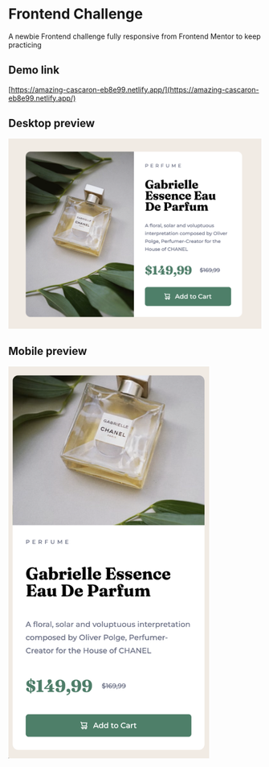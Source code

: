 # Frontend Challenge

A newbie Frontend challenge fully responsive from Frontend Mentor to keep practicing

## Demo link

[https://amazing-cascaron-eb8e99.netlify.app/](https://amazing-cascaron-eb8e99.netlify.app/)

## Desktop preview

![Desktop](./public/desktop-image.png)

## Mobile preview

<img src='./public/mobile-image.png' width="400"/>
